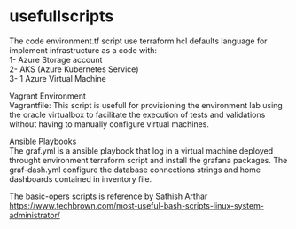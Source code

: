 # usefullscripts



The code environment.tf script use terraform hcl defaults language for implement infrastructure as a code with:                                                               
1- Azure Storage account                                                                                                                                             
2- AKS (Azure Kubernetes Service)                                                                                                                                   
3- 1 Azure Virtual Machine


Vagrant Environment                                                                                                           
Vagrantfile: This script is usefull for provisioning the environment lab using the oracle virtualbox to facilitate the execution of tests and validations without having to manually configure virtual machines.


Ansible Playbooks                                                                                                           
The graf.yml is a ansible playbook that log in a virtual machine deployed throught environment terraform script and install the grafana packages. The graf-dash.yml configure the database connections strings and home dashboards contained in inventory file.



The basic-opers scripts is reference by Sathish Arthar
https://www.techbrown.com/most-useful-bash-scripts-linux-system-administrator/
